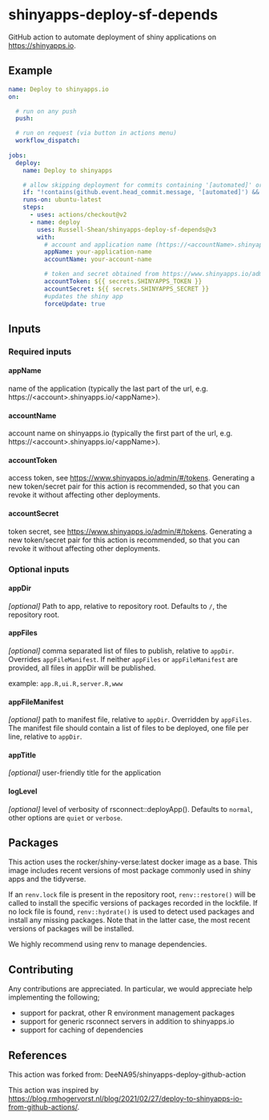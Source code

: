 # shinyapps-deploy-sf-depends

GitHub action to automate deployment of shiny applications on <https://shinyapps.io>.

## Example

```yaml
name: Deploy to shinyapps.io
on:

  # run on any push 
  push:

  # run on request (via button in actions menu)
  workflow_dispatch:
      
jobs:
  deploy:
    name: Deploy to shinyapps

    # allow skipping deployment for commits containing '[automated]' or '[no-deploy]' in the commit message
    if: "!contains(github.event.head_commit.message, '[automated]') && !contains(github.event.head_commit.message, '[no-deploy]')"
    runs-on: ubuntu-latest
    steps:
      - uses: actions/checkout@v2
      - name: deploy
        uses: Russell-Shean/shinyapps-deploy-sf-depends@v3
        with:
          # account and application name (https://<accountName>.shinyapps.io/<appName>)
          appName: your-application-name
          accountName: your-account-name

          # token and secret obtained from https://www.shinyapps.io/admin/#/tokens
          accountToken: ${{ secrets.SHINYAPPS_TOKEN }}
          accountSecret: ${{ secrets.SHINYAPPS_SECRET }}
          #updates the shiny app
          forceUpdate: true
```

## Inputs

### Required inputs

#### appName

<!-- markdownlint-disable md034 -->
name of the application (typically the last part of the url, e.g. https://\<account\>.shinyapps.io/\<appName\>).
<!-- markdownlint-enable md034 -->

#### accountName

<!-- markdownlint-disable md034 -->
account name on shinyapps.io (typically the first part of the url, e.g. https://\<account\>.shinyapps.io/\<appName\>).
<!-- markdownlint-enable md034 -->

#### accountToken

access token, see <https://www.shinyapps.io/admin/#/tokens>. Generating a new token/secret pair for this action is recommended, so that you can revoke it without affecting other deployments.

#### accountSecret

token secret, see <https://www.shinyapps.io/admin/#/tokens>. Generating a new token/secret pair for this action is recommended, so that you can revoke it without affecting other deployments.

### Optional inputs

#### appDir

_[optional]_
Path to app, relative to repository root. Defaults to `/`, the repository root.

#### appFiles

_[optional]_  comma separated list of files to publish, relative to `appDir`. Overrides `appFileManifest`. If neither `appFiles` or `appFileManifest` are provided, all files in appDir will be published.

example: `app.R,ui.R,server.R,www`

#### appFileManifest

_[optional]_  path to manifest file, relative to `appDir`. Overridden by `appFiles`. The manifest file should contain a list of files to be deployed, one file per line, relative to `appDir`.

#### appTitle

_[optional]_  user-friendly title for the application

#### logLevel

_[optional]_  level of verbosity of rsconnect::deployApp(). Defaults to `normal`, other options are `quiet` or `verbose`.

## Packages

This action uses the rocker/shiny-verse:latest docker image as a base. This image includes recent versions of most package commonly used in shiny apps and the tidyverse.

If an `renv.lock` file is present in the repository root, `renv::restore()` will be called to install the specific versions of packages recorded in the lockfile. If no lock file is found, `renv::hydrate()` is used to detect used packages and install any missing packages. Note that in the latter case, the most recent versions of packages will be installed.

We highly recommend using renv to manage dependencies.

## Contributing

Any contributions are appreciated. In particular, we would appreciate help implementing the following;

- support for packrat, other R environment management packages
- support for generic rsconnect servers in addition to shinyapps.io
- support for caching of dependencies

## References

This action was forked from: DeeNA95/shinyapps-deploy-github-action

This action was inspired by <https://blog.rmhogervorst.nl/blog/2021/02/27/deploy-to-shinyapps-io-from-github-actions/>.

